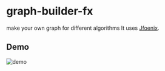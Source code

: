 # graph-builder-fx
make your own graph for different algorithms
It uses [Jfoenix](https://github.com/jfoenixadmin/JFoenix).

## Demo

![demo](https://raw.githubusercontent.com/amirhossein-hkh/graph-builder-fx/master/demo.gif)
